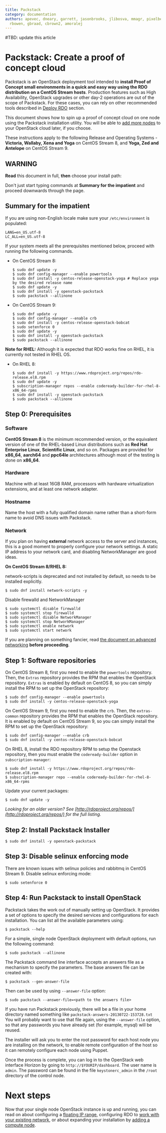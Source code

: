 ```yaml
---
title: Packstack
category: documentation
authors: apevec, dneary, garrett, jasonbrooks, jlibosva, mmagr, pixelbeat, pmyers,
  rbowen, gbraad, cbrown2, amoralej
---
```

#TBD: update this article

# Packstack: Create a proof of concept cloud

Packstack is an OpenStack deployment tool intended to **install Proof of Concept small environments in a quick and easy way using the RDO distribution on a CentOS Stream hosts**.
Production features such as High Availability, OpenStack upgrades or other day-2 operations are out of the scope of Packstack. For these cases, you can rely on other recommended tools
described in [Deploy RDO](../) section.

This document shows how to spin up a proof of concept cloud on one node using the Packstack installation utility. You will be able to [add more nodes](/install/adding-a-compute-node/) to your OpenStack cloud later, if you choose.

These instructions apply to the following Release and Operating Systems -  **Victoria, Wallaby, Xena and Yoga** on CentOS Stream 8, and **Yoga, Zed and Antelope** on CentOS Stream 9.

## WARNING ##

**Read** this document in full, **then** choose your install path:

Don't just start typing commands at **Summary for the impatient** and proceed downwards through the page.

## Summary for the impatient

If you are using non-English locale make sure your `/etc/environment` is populated:

    LANG=en_US.utf-8
    LC_ALL=en_US.utf-8

If your system meets all the prerequisites mentioned below, proceed with running the following commands.

* On CentOS Stream 8:

  ```
  $ sudo dnf update -y
  $ sudo dnf config-manager --enable powertools
  $ sudo dnf install -y centos-release-openstack-yoga # Replace yoga by the desired release name
  $ sudo dnf update -y
  $ sudo dnf install -y openstack-packstack
  $ sudo packstack --allinone
  ```

* On CentOS Stream 9:

  ```
  $ sudo dnf update -y
  $ sudo dnf config-manager --enable crb
  $ sudo dnf install -y centos-release-openstack-bobcat
  $ sudo setenforce 0
  $ sudo dnf update -y
  $ sudo dnf install -y openstack-packstack
  $ sudo packstack --allinone
  ```

**Note for RHEL:** Although it is expected that RDO works fine on RHEL, it is currently not tested in RHEL OS.

* On RHEL 8:

  ```
  $ sudo dnf install -y https://www.rdoproject.org/repos/rdo-release.el8.rpm
  $ sudo dnf update -y
  $ subscription-manager repos --enable codeready-builder-for-rhel-8-x86_64-rpms
  $ sudo dnf install -y openstack-packstack
  $ sudo packstack --allinone
  ```

## Step 0: Prerequisites

### Software

**CentOS Stream 8** is the minimum recommended version, or the equivalent version of one of the RHEL-based Linux distributions such as **Red Hat Enterprise Linux**, **Scientific Linux**, and so on. Packages are provided for **x86_64**, **aarch64** and **ppc64le** architectures although most of the testing is done on **x86_64**.

### Hardware

Machine with at least 16GB RAM, processors with hardware virtualization extensions, and at least one network adapter.

### Hostname

Name the host with a fully qualified domain name rather than a short-form name to avoid DNS issues with Packstack.

### Network

If you plan on having **external** network access to the server and instances, this is a good moment to properly configure your network settings. A static IP address to your network card, and disabling NetworkManager are good ideas.

**On CentOS Stream 8/RHEL 8:**

network-scripts is deprecated and not installed by default, so needs to be installed explicitly.

```
$ sudo dnf install network-scripts -y
```

Disable firewalld and NetworkManager

```
$ sudo systemctl disable firewalld
$ sudo systemctl stop firewalld
$ sudo systemctl disable NetworkManager
$ sudo systemctl stop NetworkManager
$ sudo systemctl enable network
$ sudo systemctl start network
```

If you are planning on something fancier, read [the document on advanced networking](https://www.rdoproject.org/networking/neutron-with-existing-external-network/) **before proceeding**.

## Step 1: Software repositories

On CentOS Stream 8, first you need to enable the `powertools` repository.
Then, the `Extras` repository provides the RPM that enables the OpenStack repository. `Extras` is enabled by default on CentOS 8, so you can simply install the RPM to set up the OpenStack repository:
```
$ sudo dnf config-manager --enable powertools
$ sudo dnf install -y centos-release-openstack-yoga
```

On CentOS Stream 9, first you need to enable the `crb`.
Then, the `extras-common` repository provides the RPM that enables the OpenStack repository. It is enabled by default on CentOS Stream 9, so you can simply install the RPM to set up the OpenStack repository:
```
$ sudo dnf config-manager --enable crb
$ sudo dnf install -y centos-release-openstack-bobcat
```

On RHEL 8, install the RDO repository RPM to setup the Openstack repository, then you must enable the `codeready-builder` option in `subscription-manager`:
```
$ sudo dnf install -y https://www.rdoproject.org/repos/rdo-release.el8.rpm
$ subscription-manager repo --enable codeready-builder-for-rhel-8-x86_64-rpms
```

Update your current packages:

```
$ sudo dnf update -y
```

_Looking for an older version? See [http://rdoproject.org/repos/](http://rdoproject.org/repos/) for the full listing._

## Step 2: Install Packstack Installer

```
$ sudo dnf install -y openstack-packstack
```

## Step 3: Disable selinux enforcing mode

There are known issues with selinux policies and rabbitmq in CentOS Stream 9. Disable selinux enforcing mode:

```
$ sudo setenforce 0
```

## Step 4: Run Packstack to install OpenStack

Packstack takes the work out of manually setting up OpenStack. It provides a set of options to specify the desired services and configurations for each installation. You can list all the available parameters using:

```
$ packstack --help
```

For a simple, single node OpenStack deployment with default options, run the following command:

```
$ sudo packstack --allinone
```

The Packstack command line interface accepts an answers file as a mechanism to specify the parameters. The base answers file can be created with:

```
$ packstack --gen-answer-file
```

Then can be used by using `--answer-file` option:

```
$ sudo packstack --answer-file=<path to the answers file>
```

If you have run Packstack previously, there will be a file in your home directory named something like `packstack-answers-20130722-153728.txt` You will probably want to use that file again, using the `--answer-file` option, so that any passwords you have already set (for example, mysql) will be reused.

The installer will ask you to enter the root password for each host node you are installing on the network, to enable remote configuration of the host so it can remotely configure each node using Puppet.

Once the process is complete, you can log in to the OpenStack web interface Horizon by going to `http://$YOURIP/dashboard`. The user name is `admin`. The password can be found in the file `keystonerc_admin` in the `/root` directory of the control node.

# Next steps

Now that your single node OpenStack instance is up and running, you can read on about configuring a [floating IP range](/networking/floating-ip-range/), configuring RDO to [work with your existing network](/networking/neutron-with-existing-external-network/), or about expanding your installation by [adding a compute node](/install/adding-a-compute-node/).
